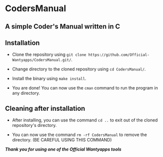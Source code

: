 # CodersManual

## A simple Coder's Manual written in C

## Installation

* Clone the repository using `git clone https://github.com/Official-Wantyapps/CodersManual.git/`.

* Change directory to the cloned repository using `cd CodersManual/`.

* Install the binary using `make install`.

* You are done! You can now use the `cman` command to run the program in any directory.

## Cleaning after installation

* After installing, you can use the command `cd ..` to exit out of the cloned
repository's directory.

* You can now use the command `rm -rf CodersManual` to remove the directory.
(BE CAREFUL USING THIS COMMAND)

**_Thank you for using one of the Official Wantyapps tools_**
